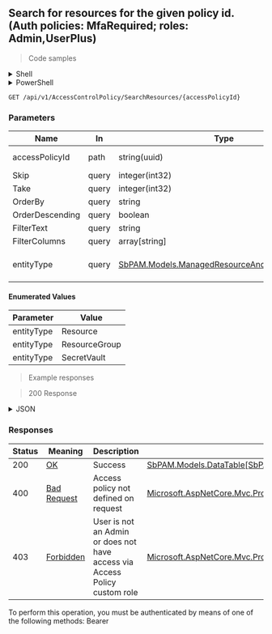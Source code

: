 
## Search for resources for the given policy id. (Auth policies: MfaRequired; roles: Admin,UserPlus)

<a id="opIdSearchResourcesAsync"></a>

> Code samples

<details><summary>Shell</summary>


```shell
# You can also use wget
curl -X GET /api/v1/AccessControlPolicy/SearchResources/{accessPolicyId} \
  -H 'Accept: application/json' \
  -H 'Authorization: Bearer TOKEN'

```


</details>

<details><summary>PowerShell</summary>


```powershell
# PowerShell example

$NPSUrl = "https://localhost:6500"

$Login = @{
    Login = "User"
    Password = "Password"
}
# Cookie container for multi-factor authentication
$WebSession = New-Object Microsoft.PowerShell.Commands.WebRequestSession
$Token = Invoke-RestMethod -Url "$($NPSUrl)/signinBody" -Method POST -Body (ConvertTo-Json $Login) -WebSession $WebSession -ContentType "application/json"
$Token = Invoke-RestMethod -Url "$($NPSUrl)/signin2fa" -Method Post -Body $MfaCode -Headers @{Authorization = "Bearer $Token"} -WebSession $WebSession -ContentType "application/json"

$Headers = @{
    Authorization = "Bearer $Token"
}
Invoke-RestMethod -Method GET -Url "$($NPSUrl)/api/v1/AccessControlPolicy/SearchResources/{accessPolicyId} -Headers $Headers -ContentType "application/json"
```


</details>

`GET /api/v1/AccessControlPolicy/SearchResources/{accessPolicyId}`

<h3 id="search-for-resources-for-the-given-policy-id.-(auth-policies:-mfarequired;-roles:-admin,userplus)-parameters">Parameters</h3>

|Name|In|Type|Required|Description|
|---|---|---|---|---|
|accessPolicyId|path|string(uuid)|true|AccessControlPolicy Id|
|Skip|query|integer(int32)|false|none|
|Take|query|integer(int32)|false|none|
|OrderBy|query|string|false|none|
|OrderDescending|query|boolean|false|none|
|FilterText|query|string|false|none|
|FilterColumns|query|array[string]|false|none|
|entityType|query|[SbPAM.Models.ManagedResourceAndGroupEntityType](../Models/sbpam.models.managedresourceandgroupentitytype.md)|false|Resource, ResourceGroup, or SecretVault|

#### Enumerated Values

|Parameter|Value|
|---|---|
|entityType|Resource|
|entityType|ResourceGroup|
|entityType|SecretVault|

> Example responses

> 200 Response

<details><summary>JSON</summary>


```json
{
  "data": [
    {
      "id": "497f6eca-6276-4993-bfeb-53cbbbba6f08",
      "name": "string",
      "platformId": "32a6e381-64f4-4911-86b6-3bf681b64d23",
      "websiteId": "eee0b185-ac19-4fd6-bb45-58b59a8988e9",
      "secretVaultId": "db0fd85f-8294-44b7-b903-b86ddd322de8",
      "azureAdTenantId": "108c7400-79f1-4372-be73-ac37f4e8912c",
      "databaseId": "d0f4f849-8ecf-4909-96bf-7953790e45f9",
      "dnsHostName": "string",
      "activeSessionCount": 0,
      "os": "string",
      "entityType": "Resource"
    }
  ],
  "recordsTotal": 0
}
```


</details>

<h3 id="search-for-resources-for-the-given-policy-id.-(auth-policies:-mfarequired;-roles:-admin,userplus)-responses">Responses</h3>

|Status|Meaning|Description|Schema|
|---|---|---|---|
|200|[OK](https://tools.ietf.org/html/rfc7231#section-6.3.1)|Success|[SbPAM.Models.DataTable[SbPAM.Models.ManagedResourceAndGroupView]](../Models/sbpam.models.datatable_sbpam.models.managedresourceandgroupview.md)|
|400|[Bad Request](https://tools.ietf.org/html/rfc7231#section-6.5.1)|Access policy not defined on request|[Microsoft.AspNetCore.Mvc.ProblemDetails](../Models/microsoft.aspnetcore.mvc.problemdetails.md)|
|403|[Forbidden](https://tools.ietf.org/html/rfc7231#section-6.5.3)|User is not an Admin or does not have access via Access Policy custom role|[Microsoft.AspNetCore.Mvc.ProblemDetails](../Models/microsoft.aspnetcore.mvc.problemdetails.md)|

<aside class="warning">
To perform this operation, you must be authenticated by means of one of the following methods:
Bearer
</aside>


